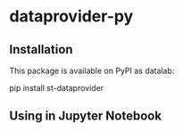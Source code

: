# dataprovider-py

## Installation
This package is available on PyPI as datalab:

pip install st-dataprovider
## Using in Jupyter Notebook
